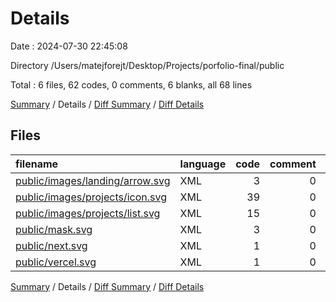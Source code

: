# Details

Date : 2024-07-30 22:45:08

Directory /Users/matejforejt/Desktop/Projects/porfolio-final/public

Total : 6 files,  62 codes, 0 comments, 6 blanks, all 68 lines

[Summary](results.md) / Details / [Diff Summary](diff.md) / [Diff Details](diff-details.md)

## Files
| filename | language | code | comment | blank | total |
| :--- | :--- | ---: | ---: | ---: | ---: |
| [public/images/landing/arrow.svg](/public/images/landing/arrow.svg) | XML | 3 | 0 | 1 | 4 |
| [public/images/projects/icon.svg](/public/images/projects/icon.svg) | XML | 39 | 0 | 2 | 41 |
| [public/images/projects/list.svg](/public/images/projects/list.svg) | XML | 15 | 0 | 2 | 17 |
| [public/mask.svg](/public/mask.svg) | XML | 3 | 0 | 1 | 4 |
| [public/next.svg](/public/next.svg) | XML | 1 | 0 | 0 | 1 |
| [public/vercel.svg](/public/vercel.svg) | XML | 1 | 0 | 0 | 1 |

[Summary](results.md) / Details / [Diff Summary](diff.md) / [Diff Details](diff-details.md)